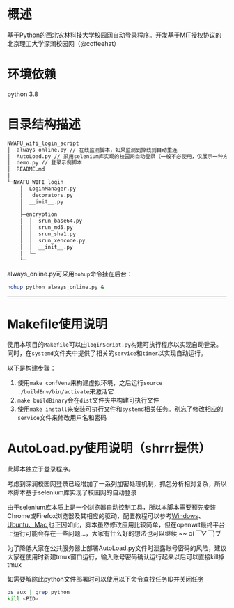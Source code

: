 # 概述

基于Python的西北农林科技大学校园网自动登录程序。开发基于MIT授权协议的北京理工大学深澜校园网（@coffeehat）

# 环境依赖
python 3.8

# 目录结构描述
```bash
NWAFU_wifi_login_script
│  always_online.py // 在线监测脚本，如果监测到掉线则自动重连
│  AutoLoad.py // 采用selenium库实现的校园网自动登录（一般不必使用，仅展示一种方式）
│  demo.py // 登录示例脚本
│  README.md
│
└─NWAFU_WIFI_login
    │  LoginManager.py
    │  _decorators.py
    │  __init__.py
    │
    ├─encryption
    │  │  srun_base64.py
    │  │  srun_md5.py
    │  │  srun_sha1.py
    │  │  srun_xencode.py
    │  │  __init__.py
    │  └─
    └─
```
always_online.py可采用`nohup`命令挂在后台：
``` bash
nohup python always_online.py &
```
---
# Makefile使用说明

使用本项目的`Makefile`可以由`loginScript.py`构建可执行程序以实现自动登录。同时，在`systemd`文件夹中提供了相关的`service`和`timer`以实现自动运行。

以下是构建步骤：

1. 使用`make confVenv`来构建虚拟环境，之后运行`source ./buildEnv/bin/activate`来激活它
2. `make buildBinary`会在`dist`文件夹中构建可执行文件
3. 使用`make install`来安装可执行文件和`systemd`相关任务。别忘了修改相应的`service`文件来修改用户名和密码

# AutoLoad.py使用说明（shrrr提供）
此脚本独立于登录程序。

考虑到深澜校园网登录已经增加了一系列加密处理机制，抓包分析相对复杂，所以本脚本基于selenium库实现了校园网的自动登录

由于selenium库本质上是一个浏览器自动控制工具，所以本脚本需要预先安装Chrome或Firefox浏览器及其相应的驱动，配置教程可以参考[Windows](https://www.cnblogs.com/xyztank/articles/13457260.html)、[Ubuntu、Mac](https://cloud.tencent.com/developer/article/1514874),也正因如此，脚本虽然修改应用比较简单，但在openwrt最终平台上运行可能会存在一些问题...，大家有什么好的想法也可以继续 ~~ o(*￣▽￣*)ブ

为了降低大家在公共服务器上部署AutoLoad.py文件时泄露账号密码的风险，建议大家在使用时新建tmux窗口运行，输入账号密码确认运行起来以后可以直接kill掉tmux

如需要解除此python文件部署时可以使用以下命令查找任务ID并关闭任务

``` bash
ps aux | grep python
kill <PID>
```
